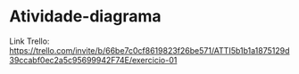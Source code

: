 # Atividade-diagrama
Link Trello: https://trello.com/invite/b/66be7c0cf8619823f26be571/ATTI5b1b1a1875129d39ccabf0ec2a5c95699942F74E/exercicio-01
